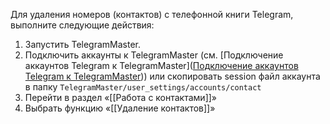 Для удаления номеров (контактов) с телефонной книги Telegram, выполните следующие действия:  
  
1. Запустить TelegramMaster.  
2. Подключить аккаунты к TelegramMaster (см. [Подключение аккаунтов Telegram к TelegramMaster]([Подключение аккаунтов Telegram к TelegramMaster](https://github.com/pyadrus/telegram_bot_smm/blob/bb1207ba0e4160ed42f302a6e2a24709ba584256/docs/%D0%9F%D0%BE%D0%B4%D0%BA%D0%BB%D1%8E%D1%87%D0%B5%D0%BD%D0%B8%D0%B5_%D0%B0%D0%BA%D0%BA%D0%B0%D1%83%D0%BD%D1%82%D0%BE%D0%B2_Telegram_%D0%BA_TelegramMaster.md))) или скопировать session файл аккаунта в папку `TelegramMaster/user_settings/accounts/contact`  
3. Перейти в раздел «[[Работа с контактами]]»  
4. Выбрать функцию «[[Удаление контактов]]»